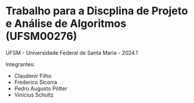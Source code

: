 # Trabalho para a Discplina de Projeto e Análise de Algoritmos (UFSM00276)

UFSM - Universidade Federal de Santa Maria - 2024.1

Integrantes: 
- Claudenir Filho
- Frederico Sicorra
- Pedro Augusto Pötter
- Vinícius Schultz
